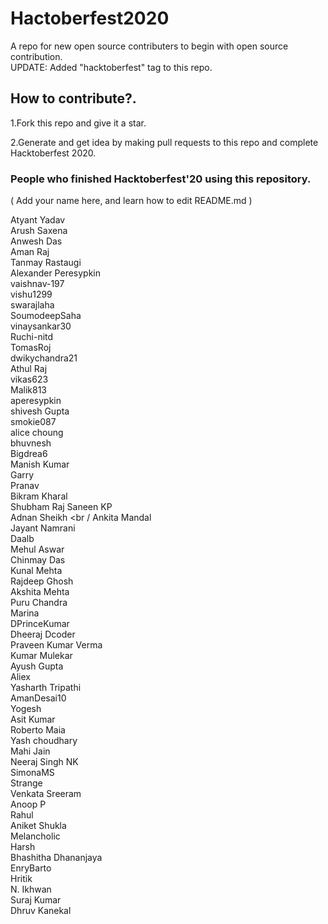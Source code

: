 # Hactoberfest2020

A repo for new open source contributers to begin with open source contribution. <br />
UPDATE: Added "hacktoberfest" tag to this repo.<br />

## How to contribute?.<br />

1.Fork this repo and give it a star.<br />

2.Generate and get idea by making pull requests to this repo and complete Hacktoberfest 2020. <br />

### People who finished Hacktoberfest'20 using this repository. <br />

( Add your name here, and learn how to edit README.md ) <br />

Atyant Yadav <br />
Arush Saxena <br />
Anwesh Das <br />
Aman Raj <br />
Tanmay Rastaugi <br />
Alexander Peresypkin <br />
vaishnav-197 <br />
vishu1299 <br />
swarajlaha <br />
SoumodeepSaha <br />
vinaysankar30 <br />
Ruchi-nitd <br />
TomasRoj <br />
dwikychandra21 <br />
Athul Raj <br />
vikas623 <br />
Malik813 <br />
aperesypkin <br />
shivesh Gupta <br/>
smokie087<br />
alice choung <br />
bhuvnesh <br />
Bigdrea6 <br />
Manish Kumar <br/>
Garry  <br/>
Pranav  <br/>
Bikram Kharal  <br/>
Shubham Raj
Saneen KP <br />
Adnan Sheikh <br /
Ankita Mandal <br />
Jayant Namrani <br/>
Daalb <br/>
Mehul Aswar<br/>
Chinmay Das<br/>
Kunal Mehta<br/>
Rajdeep Ghosh <br/>
Akshita Mehta<br/>
Puru Chandra<br/>
Marina<br/>
DPrinceKumar<br/>
Dheeraj Dcoder<br/>
Praveen Kumar Verma<br/>
Kumar Mulekar<br/>
Ayush Gupta<br/>
Aliex<br/>
Yasharth Tripathi<br/>
AmanDesai10<br/>
Yogesh<br/>
Asit Kumar</br>
Roberto Maia<br/>
Yash choudhary<br/>
Mahi Jain <br/>
Neeraj Singh NK <br/>
SimonaMS<br/>
Strange<br/>
Venkata Sreeram <br>
Anoop P<br/>
Rahul <br/>
Aniket Shukla<br/>
Melancholic <br/>
Harsh<br/>
Bhashitha Dhananjaya<br/>
EnryBarto <br/>
Hritik<br/>
N. Ikhwan<br/>
Suraj Kumar <br/>
Dhruv Kanekal <br/>
